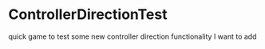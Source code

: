 ControllerDirectionTest
=======================

quick game to test some new controller direction functionality I want to add
